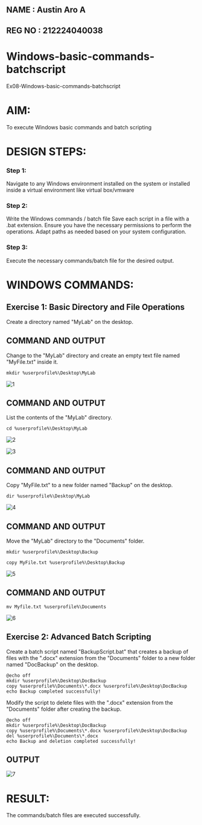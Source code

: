 
## NAME : Austin Aro A
## REG NO : 212224040038

# Windows-basic-commands-batchscript
Ex08-Windows-basic-commands-batchscript

# AIM:
To execute Windows basic commands and batch scripting

# DESIGN STEPS:

### Step 1:

Navigate to any Windows environment installed on the system or installed inside a virtual environment like virtual box/vmware 

### Step 2:

Write the Windows commands / batch file
Save each script in a file with a .bat extension.
Ensure you have the necessary permissions to perform the operations.
Adapt paths as needed based on your system configuration.
### Step 3:

Execute the necessary commands/batch file for the desired output. 




# WINDOWS COMMANDS:
## Exercise 1: Basic Directory and File Operations
Create a directory named "MyLab" on the desktop.


## COMMAND AND OUTPUT
Change to the "MyLab" directory and create an empty text file named "MyFile.txt" inside it.
```
mkdir %userprofile%\Desktop\MyLab
```

![1](https://github.com/user-attachments/assets/8e3d8348-7b08-4e01-823d-f7ff1d43b059)


## COMMAND AND OUTPUT
List the contents of the "MyLab" directory.
```
cd %userprofile%\Desktop\MyLab
```


![2](https://github.com/user-attachments/assets/6ae4f35d-0c81-48c8-92ef-78677836cf2e)

![3](https://github.com/user-attachments/assets/cef88b2f-6d82-47ea-a36c-c13afeac527c)


## COMMAND AND OUTPUT
Copy "MyFile.txt" to a new folder named "Backup" on the desktop.
```
dir %userprofile%\Desktop\MyLab
```

![4](https://github.com/user-attachments/assets/a7f7e79f-3378-4ef5-a92d-e4651f0f27d0)


## COMMAND AND OUTPUT
Move the "MyLab" directory to the "Documents" folder.
```
mkdir %userprofile%\Desktop\Backup

copy MyFile.txt %userprofile%\Desktop\Backup
```

![5](https://github.com/user-attachments/assets/667a777c-bdce-4a89-85eb-e964d7c46c3e)


## COMMAND AND OUTPUT
```
mv Myfile.txt %userprofile%\Documents
```

![6](https://github.com/user-attachments/assets/6d12bb24-a2ac-4f3c-99ce-e7f78a8e2e34)


## Exercise 2: Advanced Batch Scripting
Create a batch script named "BackupScript.bat" that creates a backup of files with the ".docx" extension from the "Documents" folder to a new folder named "DocBackup" on the desktop.
```
@echo off
mkdir %userprofile%\Desktop\DocBackup
copy %userprofile%\Documents\*.docx %userprofile%\Desktop\DocBackup
echo Backup completed successfully!
```
Modify the script to delete files with the ".docx" extension from the "Documents" folder after creating the backup.
```
@echo off
mkdir %userprofile%\Desktop\DocBackup
copy %userprofile%\Documents\*.docx %userprofile%\Desktop\DocBackup
del %userprofile%\Documents\*.docx
echo Backup and deletion completed successfully!
```

## OUTPUT

![7](https://github.com/user-attachments/assets/888f4a8e-9bc2-4324-be9d-be36432f29a3)


# RESULT:
The commands/batch files are executed successfully.
